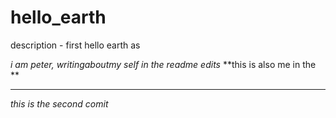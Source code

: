 # hello_earth
description - first hello earth  as 

*i am peter, writingaboutmy self in the readme edits*
**this is also me in the **

---
*this is the second comit*
